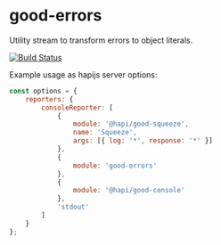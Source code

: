 # good-errors

Utility stream to transform errors to object literals.

[![Build Status](https://travis-ci.org/benleen/good-errors.svg?branch=master&style=flat)](https://travis-ci.org/benleen/good-errors)

Example usage as hapijs server options:

```javascript
const options = {
    reporters: {
        consoleReporter: [
            {
                module: '@hapi/good-squeeze',
                name: 'Squeeze',
                args: [{ log: '*', response: '*' }]
            },
            {
                module: 'good-errors'
            },
            {
                module: '@hapi/good-console'
            },
            'stdout'
        ]
    }
};
```
